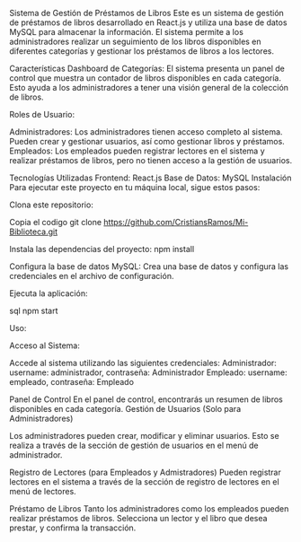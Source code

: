 Sistema de Gestión de Préstamos de Libros
Este es un sistema de gestión de préstamos de libros desarrollado en React.js y utiliza una base de datos MySQL para almacenar la información. El sistema permite a los administradores realizar un seguimiento de los libros disponibles en diferentes categorías y gestionar los préstamos de libros a los lectores.

Características
Dashboard de Categorías: El sistema presenta un panel de control que muestra un contador de libros disponibles en cada categoría. Esto ayuda a los administradores a tener una visión general de la colección de libros.

Roles de Usuario:

Administradores: Los administradores tienen acceso completo al sistema. Pueden crear y gestionar usuarios, así como gestionar libros y préstamos.
Empleados: Los empleados pueden registrar lectores en el sistema y realizar préstamos de libros, pero no tienen acceso a la gestión de usuarios.

Tecnologías Utilizadas
Frontend: React.js
Base de Datos: MySQL
Instalación
Para ejecutar este proyecto en tu máquina local, sigue estos pasos:

Clona este repositorio:


Copia el codigo
git clone https://github.com/CristiansRamos/Mi-Biblioteca.git


Instala las dependencias del proyecto:
npm install

Configura la base de datos MySQL:
Crea una base de datos y configura las credenciales en el archivo de configuración.

Ejecuta la aplicación:

sql
npm start

Uso: 

Acceso al Sistema:

Accede al sistema utilizando las siguientes credenciales:
Administrador: username: administrador, contraseña: Administrador
Empleado: username: empleado, contraseña: Empleado

Panel de Control
En el panel de control, encontrarás un resumen de libros disponibles en cada categoría.
Gestión de Usuarios (Solo para Administradores)

Los administradores pueden crear, modificar y eliminar usuarios. Esto se realiza a través de la sección de gestión de usuarios en el menú de administrador.

Registro de Lectores (para Empleados y Admistradores)
Pueden registrar lectores en el sistema a través de la sección de registro de lectores en el menú de lectores.

Préstamo de Libros
Tanto los administradores como los empleados pueden realizar préstamos de libros. Selecciona un lector y el libro que desea prestar, y confirma la transacción.
